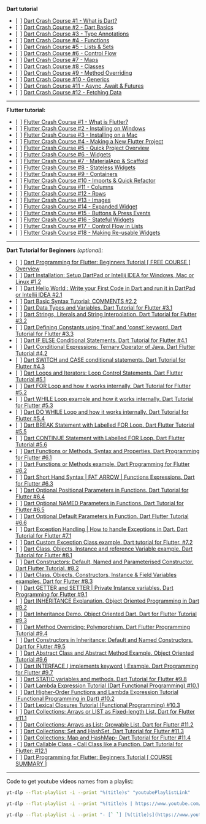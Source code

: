 __Dart tutorial__
- [` `] [Dart Crash Course #1 - What is Dart?](https://www.youtube.com/watch?v=QGqMJzywasg)
- [` `] [Dart Crash Course #2 - Dart Basics](https://www.youtube.com/watch?v=NStlixg1RNw)
- [` `] [Dart Crash Course #3 - Type Annotations](https://www.youtube.com/watch?v=sYG8aTg2a9s)
- [` `] [Dart Crash Course #4 - Functions](https://www.youtube.com/watch?v=NsrlCADdWdw)
- [` `] [Dart Crash Course #5 - Lists & Sets](https://www.youtube.com/watch?v=OjX0lOCn-8Q)
- [` `] [Dart Crash Course #6 - Control Flow](https://www.youtube.com/watch?v=5udl_LBpAHk)
- [` `] [Dart Crash Course #7 - Maps](https://www.youtube.com/watch?v=792ek6Y9940)
- [` `] [Dart Crash Course #8 - Classes](https://www.youtube.com/watch?v=R5wAK_kgqjo)
- [` `] [Dart Crash Course #9 - Method Overriding](https://www.youtube.com/watch?v=Od7UP8FyYu8)
- [` `] [Dart Crash Course #10 - Generics](https://www.youtube.com/watch?v=8MywaeBqFmI)
- [` `] [Dart Crash Course #11 - Async, Await & Futures](https://www.youtube.com/watch?v=i5qLpkfa8NQ)
- [` `] [Dart Crash Course #12 - Fetching Data](https://www.youtube.com/watch?v=v-2rWplEDoA)

---
__Flutter tutorial:__
- [` `] [Flutter Crash Course #1 - What is Flutter?](https://www.youtube.com/watch?v=j_rCDc_X-k8)
- [` `] [Flutter Crash Course #2 - Installing on Windows](https://www.youtube.com/watch?v=DvZuJeTHWaw)
- [` `] [Flutter Crash Course #3 - Installing on a Mac](https://www.youtube.com/watch?v=BwKfjzxTGXI)
- [` `] [Flutter Crash Course #4 - Making a New Flutter Project](https://www.youtube.com/watch?v=adNHZVBd284)
- [` `] [Flutter Crash Course #5 - Quick Project Overview](https://www.youtube.com/watch?v=qdyt8UO-MqM)
- [` `] [Flutter Crash Course #6 - Widgets](https://www.youtube.com/watch?v=L0izVqsaxLI)
- [` `] [Flutter Crash Course #7 - MaterialApp & Scaffold](https://www.youtube.com/watch?v=U0vS27vqKSo)
- [` `] [Flutter Crash Course #8 - Stateless Widgets](https://www.youtube.com/watch?v=tDKgJEvhaP8)
- [` `] [Flutter Crash Course #9 - Containers](https://www.youtube.com/watch?v=KgINruWilhc)
- [` `] [Flutter Crash Course #10 - Imports & Quick Refactor](https://www.youtube.com/watch?v=FuTbF7DfECM)
- [` `] [Flutter Crash Course #11 - Columns](https://www.youtube.com/watch?v=dLnwHbbhABE)
- [` `] [Flutter Crash Course #12 - Rows](https://www.youtube.com/watch?v=wVrEWw_Q-Wg)
- [` `] [Flutter Crash Course #13 - Images](https://www.youtube.com/watch?v=u36eTxuGTsc)
- [` `] [Flutter Crash Course #14 - Expanded Widget](https://www.youtube.com/watch?v=awQEMKzXBlo)
- [` `] [Flutter Crash Course #15 - Buttons & Press Events](https://www.youtube.com/watch?v=Xqs_yHtxUiE)
- [` `] [Flutter Crash Course #16 - Stateful Widgets](https://www.youtube.com/watch?v=Ab6TWjayrR0)
- [` `] [Flutter Crash Course #17 - Control Flow in Lists](https://www.youtube.com/watch?v=SzMf_RjXSG4)
- [` `] [Flutter Crash Course #18 - Making Re-usable Widgets](https://www.youtube.com/watch?v=i6ZiiYJpuEk)

---
__Dart Tutorial for Beginners__ _(optional):_
- [` `] [Dart Programming for Flutter: Beginners Tutorial [ FREE COURSE ] Overview](https://www.youtube.com/watch?v=5rtujDjt50I)
- [` `] [Dart Installation: Setup DartPad or Intellij IDEA for Windows, Mac or Linux #1.2](https://www.youtube.com/watch?v=j_RIqUuqQXs)
- [` `] [Dart Hello World : Write your First Code in Dart and run it in DartPad or Intellij IDEA #2.1](https://www.youtube.com/watch?v=f663fBx_GIU)
- [` `] [Dart Basic Syntax Tutorial: COMMENTS #2.2](https://www.youtube.com/watch?v=xA8WfcZH4es)
- [` `] [Dart Data Types and Variables. Dart Tutorial for Flutter #3.1](https://www.youtube.com/watch?v=rUs7H9fZdV4)
- [` `] [Dart Strings, Literals and String Interpolation. Dart Tutorial for Flutter #3.2](https://www.youtube.com/watch?v=PBWN8VQsXqs)
- [` `] [Dart Defining Constants using 'final' and 'const' keyword. Dart Tutorial for Flutter #3.3](https://www.youtube.com/watch?v=IYZqVOH6oSU)
- [` `] [Dart IF ELSE Conditional Statements. Dart Tutorial for Flutter #4.1](https://www.youtube.com/watch?v=XSSbHTOC93g)
- [` `] [Dart Conditional Expressions: Ternary Operator of Java. Dart Flutter Tutorial #4.2](https://www.youtube.com/watch?v=qNWcoc25Ex4)
- [` `] [Dart SWITCH and CASE conditional statements. Dart Tutorial for Flutter #4.3](https://www.youtube.com/watch?v=XwehKYcCHzY)
- [` `] [Dart Loops and Iterators: Loop Control Statements. Dart Flutter Tutorial #5.1](https://www.youtube.com/watch?v=JuOHAd0LWPE)
- [` `] [Dart FOR Loop and how it works internally. Dart Tutorial for Flutter #5.2](https://www.youtube.com/watch?v=BCiyJOb7X-w)
- [` `] [Dart WHILE Loop example and how it works internally.  Dart Tutorial for Flutter #5.3](https://www.youtube.com/watch?v=fAlF_QlTiAU)
- [` `] [Dart DO WHILE Loop and how it works internally. Dart Tutorial for Flutter #5.4](https://www.youtube.com/watch?v=IhDzsP1iIMI)
- [` `] [Dart BREAK Statement with Labelled FOR Loop. Dart Flutter Tutorial #5.5](https://www.youtube.com/watch?v=iuYtYWu5EaU)
- [` `] [Dart CONTINUE Statement with Labelled FOR Loop. Dart Flutter Tutorial #5.6](https://www.youtube.com/watch?v=yUUV2YZqOJA)
- [` `] [Dart Functions or Methods. Syntax and Properties. Dart Programming for Flutter #6.1](https://www.youtube.com/watch?v=EUPRbnicXUw)
- [` `] [Dart Functions or Methods example. Dart Programming for Flutter #6.2](https://www.youtube.com/watch?v=9yl-xPaXGXQ)
- [` `] [Dart Short Hand Syntax | FAT ARROW | Functions Expressions. Dart for Flutter #6.3](https://www.youtube.com/watch?v=F42iMVaNALA)
- [` `] [Dart Optional Positional Parameters in Functions. Dart Tutorial for Flutter #6.4](https://www.youtube.com/watch?v=M6eP0jwl1h4)
- [` `] [Dart Optional NAMED Parameters in Functions. Dart Tutorial for Flutter #6.5](https://www.youtube.com/watch?v=pH-CP8s_xK8)
- [` `] [Dart Optional Default Parameters in Function. Dart Flutter Tutorial #6.6](https://www.youtube.com/watch?v=N-Tq70W2cbI)
- [` `] [Dart Exception Handling | How to handle Exceptions in Dart. Dart Tutorial for Flutter #7.1](https://www.youtube.com/watch?v=JMEIO1RwZfU)
- [` `] [Dart Custom Exception Class example. Dart tutorial for Flutter. #7.2](https://www.youtube.com/watch?v=tI252cev-Ec)
- [` `] [Dart Class, Objects, Instance and reference Variable example. Dart Tutorial for Flutter #8.1](https://www.youtube.com/watch?v=7xtib79isdQ)
- [` `] [Dart Constructors: Default, Named and Parameterised Constructor. Dart Flutter Tutorial. #8.2](https://www.youtube.com/watch?v=aFr7mNHadL4)
- [` `] [Dart Class, Objects, Constructors, Instance & Field Variables examples. Dart for Flutter #8.3](https://www.youtube.com/watch?v=7MfoJ8QFF0w)
- [` `] [Dart GETTER and SETTER | Private Instance variables. Dart Programming for Flutter #9.1](https://www.youtube.com/watch?v=yzQkSwXkjgg)
- [` `] [Dart INHERITANCE Explanation. Object Oriented Programming in Dart #9.2](https://www.youtube.com/watch?v=IPoHzLZZu08)
- [` `] [Dart Inheritance Demo. Object Oriented Dart. Dart for Flutter Tutorial #9.3](https://www.youtube.com/watch?v=4h5q5jfkdYg)
- [` `] [Dart Method Overriding: Polymorphism. Dart Flutter Programming Tutorial #9.4](https://www.youtube.com/watch?v=X1HP0quXScE)
- [` `] [Dart Constructors in Inheritance: Default and Named Constructors. Dart for Flutter #9.5](https://www.youtube.com/watch?v=5o0FDJQkhr0)
- [` `] [Dart Abstract Class and Abstract Method Example. Object Oriented Tutorial #9.6](https://www.youtube.com/watch?v=cTp9cV-tB_E)
- [` `] [Dart INTERFACE ( implements keyword ) Example. Dart Programming for Flutter #9.7](https://www.youtube.com/watch?v=YQYoxiyiBrs)
- [` `] [Dart STATIC variables and methods. Dart Tutorial for Flutter #9.8](https://www.youtube.com/watch?v=gmEVGdswpO0)
- [` `] [Dart Lambda Expression Tutorial (Dart Functional Programming) #10.1](https://www.youtube.com/watch?v=VNtmEsYDDlk)
- [` `] [Dart Higher-Order Functions and Lambda Expression Tutorial (Functional Programming in Dart) #10.2](https://www.youtube.com/watch?v=DfZoyUDCbSg)
- [` `] [Dart Lexical Closures Tutorial (Functional Programming) #10.3](https://www.youtube.com/watch?v=NaxyY2Rq0j8)
- [` `] [Dart Collections: Arrays or LIST as Fixed-length List. Dart for Flutter #11.1](https://www.youtube.com/watch?v=dNmNFwQuMyU)
- [` `] [Dart Collections: Arrays as List: Growable List. Dart for Flutter #11.2](https://www.youtube.com/watch?v=1IwrOmdsiyQ)
- [` `] [Dart Collections: Set and HashSet. Dart Tutorial for Flutter #11.3](https://www.youtube.com/watch?v=xEWi5LCbCCM)
- [` `] [Dart Collections: Map and HashMap- Dart Tutorial for Flutter #11.4](https://www.youtube.com/watch?v=0qBSEbgC6mk)
- [` `] [Dart Callable Class - Call Class like a Function. Dart Tutorial for Flutter: #12.1](https://www.youtube.com/watch?v=jluOUyDeKQ4)
- [` `] [Dart Programming for Flutter: Beginners Tutorial [ COURSE SUMMARY ]](https://www.youtube.com/watch?v=dHlSIQ_M9OI)


---
Code to get youtube videos names from a playlist:
```bash
yt-dlp --flat-playlist -i --print "%(title)s" "youtubePlaylistLink"

yt-dlp --flat-playlist -i --print "%(title)s | https://www.youtube.com/watch?v=%(id)s" "https://www.youtube.com/playlist?list=PL4cUxeGkcC9iVGY3ppchN9kIauln8IiEh"

yt-dlp --flat-playlist -i --print "- [` `] [%(title)s](https://www.youtube.com/watch?v=%(id)s)" "https://youtube.com/playlist?list=PLlxmoA0rQ-LyHW9voBdNo4gEEIh0SjG-q&si=OkMRhPi3fThP62Qb"

```

